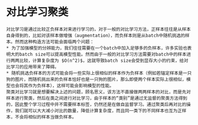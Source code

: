 # 对比学习聚类
    对比学习是通过比较正负样本对来进行学习的，对于一般的对比学习方法，正样本往往是从样本自身得到的，比如对该样本做增强（augmentation），而负样本则是从batch中随机挑选的样本。然而这种构造方法可能会面临两个问题：
    * 为了加强模型的分辨能力，我们往往需要在一个batch中加入足够多的负样本，许多实验也表明大的batch size可以提高模型性能。然而由于一般的对比学习方法需要对batch中的样本进行两两比较，计算复杂度为 $O(n^2)$，这就导致batch size会受到显存大小的约束，给对比学习的应用带来了障碍。
    * 随机挑选负样本的方式可能会将一些实际上很相似的样本作为负样本（例如若锚定样本是一只狗的图片，而随机挑出来的负样本恰好也是一只狗的图片，那么即使两个样本实际上很相似，模型也会将其作为负样本），这样可能会影响模型的性能。
    聚类对比学习就是想要解决上述的问题，顾名思义，该方法不直接做两两样本的对比，而是先对样本进行聚类，然后在类之间进行对比学习，由于样本的“类别”是通过无监督的聚类方法得到的，因此整个学习过程中并不需要样本标签，仍然还是在做自监督学习。通过聚类后再对比的操作，我们就可以大大减小对比的数量，降低计算复杂度，而且同一类下的不同样本也互为正样本，不会将相似的样本当做负样本。
